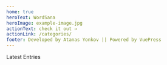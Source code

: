 ```yaml
---
home: true
heroText: WordSana
heroImage: example-image.jpg
actionText: check it out →
actionLink: /categories/
footer: Developed by Atanas Yonkov || Powered by VuePress
---
```

Latest Entries
<LatestPosts />
